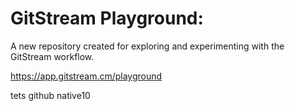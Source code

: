 # GitStream Playground:

A new repository created for exploring and experimenting with the GitStream workflow.

https://app.gitstream.cm/playground

tets github native10